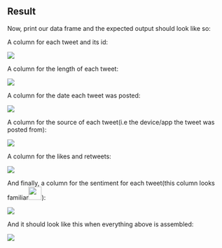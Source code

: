 <!--title="Result"-->

## Result

Now, print our data frame and the expected output should look like so: 

A column for each tweet and its id:

![](https://i.ibb.co/RC5fdK2/tweet.png)

A column for the length of each tweet:

![](https://i.ibb.co/Vwv2wwQ/len.png)

A column for the date each tweet was posted:

![](https://i.ibb.co/hVn72G0/date.png)

A column for the source of each tweet(i.e the device/app the tweet was posted from):

![](https://i.ibb.co/gD925zn/source.png)

A column for the likes and retweets:

![](https://i.ibb.co/6sy0xSC/likere.png)

And finally, a column for the sentiment for each tweet(this column looks familiar<img src="https://i.pinimg.com/originals/15/8b/ed/158bed9819e4fccf7e18a5eeeaf79c6b.png" height="30px">):

![](https://i.ibb.co/tBgWRFN/senti.png)

And it should look like this when everything above is assembled:

![](https://projectbit.s3-us-west-1.amazonaws.com/darlene/postman/twitter5.png)

